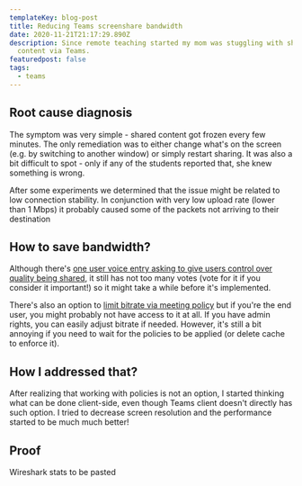 ```yaml
---
templateKey: blog-post
title: Reducing Teams screenshare bandwidth
date: 2020-11-21T21:17:29.890Z
description: Since remote teaching started my mom was stuggling with sharing
  content via Teams.
featuredpost: false
tags:
  - teams
---
```

## Root cause diagnosis

The symptom was very simple - shared content got frozen every few minutes. The only remediation was to either change what's on the screen (e.g. by switching to another window) or simply restart sharing. It was also a bit difficult to spot - only if any of the students reported that, she knew something is wrong.

After some experiments we determined that the issue might be related to low connection stability. In conjunction with very low upload rate (lower than 1 Mbps) it probably caused some of the packets not arriving to their destination

## How to save bandwidth?

Although there's [one user voice entry asking to give users control over quality being shared](https://microsoftteams.uservoice.com/forums/555103-public/suggestions/35704984-allow-video-quality-settings-to-be-adjusted-downwa), it still has not too many votes (vote for it if you consider it important!) so it might take a while before it's implemented.

There's also an option to [limit bitrate via meeting policy](https://docs.microsoft.com/en-us/microsoftteams/meeting-policies-in-teams#media-bit-rate-kbs) but if you're the end user, you might probably not have access to it at all. If you have admin rights, you can easily adjust bitrate if needed. However, it's still a bit annoying if you need to wait for the policies to be applied (or delete cache to enforce it).

## How I addressed that?

After realizing that working with policies is not an option, I started thinking what can be done client-side, even though Teams client doesn't directly has such option. I tried to decrease screen resolution and the performance started to be much much better!

## Proof

Wireshark stats to be pasted
